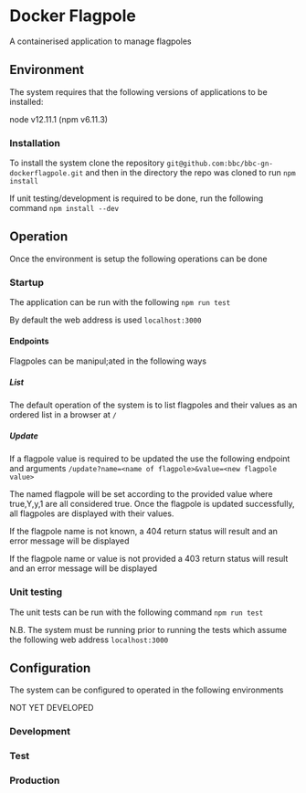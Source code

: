 # Docker Flagpole
A containerised application to manage flagpoles

## Environment
The system requires that the following versions of applications to be installed:

node v12.11.1 (npm v6.11.3)

### Installation
To install the system clone the repository ```git@github.com:bbc/bbc-gn-dockerflagpole.git``` and
then in the directory the repo was cloned to run ```npm install```

If unit testing/development is required to be done, run the following command ```npm install --dev```

## Operation
Once the environment is setup the following operations can be done

### Startup
The application can be run with the following ```npm run test```

By default the web address is used ```localhost:3000```

#### Endpoints
Flagpoles can be manipul;ated in the following ways

##### List
The default operation of the system is to list flagpoles and their values as an ordered list in a browser at ```/```

##### Update
If a flagpole value is required to be updated the use the following endpoint and arguments
```/update?name=<name of flagpole>&value=<new flagpole value>```

The named flagpole will be set according to the provided value where true,Y,y,1 are all considered true.
Once the flagpole is updated successfully, all flagpoles are displayed with their values.

If the flagpole name is not known, a 404 return status will result and an error message will be displayed

If the flagpole name or value is not provided a 403 return status will result and an error message will be displayed

### Unit testing
The unit tests can be run with the following command ```npm run test```

N.B. The system must be running prior to running the tests which assume the following web address ```localhost:3000```

## Configuration
The system can be configured to operated in the following environments 

NOT YET DEVELOPED

### Development
### Test
### Production
